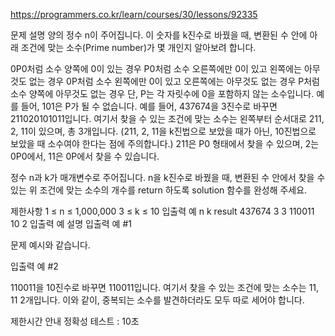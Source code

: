https://programmers.co.kr/learn/courses/30/lessons/92335

문제 설명
양의 정수 n이 주어집니다. 이 숫자를 k진수로 바꿨을 때, 변환된 수 안에 아래 조건에 맞는 소수(Prime number)가 몇 개인지 알아보려 합니다.

0P0처럼 소수 양쪽에 0이 있는 경우
P0처럼 소수 오른쪽에만 0이 있고 왼쪽에는 아무것도 없는 경우
0P처럼 소수 왼쪽에만 0이 있고 오른쪽에는 아무것도 없는 경우
P처럼 소수 양쪽에 아무것도 없는 경우
단, P는 각 자릿수에 0을 포함하지 않는 소수입니다.
예를 들어, 101은 P가 될 수 없습니다.
예를 들어, 437674을 3진수로 바꾸면 211020101011입니다. 여기서 찾을 수 있는 조건에 맞는 소수는 왼쪽부터 순서대로 211, 2, 11이 있으며, 총 3개입니다. (211, 2, 11을 k진법으로 보았을 때가 아닌, 10진법으로 보았을 때 소수여야 한다는 점에 주의합니다.) 211은 P0 형태에서 찾을 수 있으며, 2는 0P0에서, 11은 0P에서 찾을 수 있습니다.

정수 n과 k가 매개변수로 주어집니다. n을 k진수로 바꿨을 때, 변환된 수 안에서 찾을 수 있는 위 조건에 맞는 소수의 개수를 return 하도록 solution 함수를 완성해 주세요.

제한사항
1 ≤ n ≤ 1,000,000
3 ≤ k ≤ 10
입출력 예
n k result
437674 3 3
110011 10 2
입출력 예 설명
입출력 예 #1

문제 예시와 같습니다.

입출력 예 #2

110011을 10진수로 바꾸면 110011입니다. 여기서 찾을 수 있는 조건에 맞는 소수는 11, 11 2개입니다. 이와 같이, 중복되는 소수를 발견하더라도 모두 따로 세어야 합니다.

제한시간 안내
정확성 테스트 : 10초
